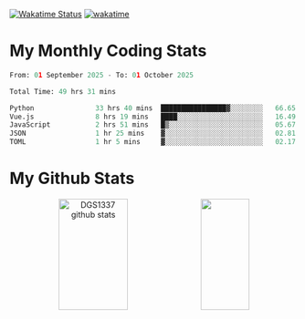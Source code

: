 [![Wakatime Status](https://github.com/noopurphalak/noopurphalak/workflows/wakatime-status-update/badge.svg)](https://github.com/noopurphalak/noopurphalak/actions/workflows/main.yml)
[![wakatime](https://wakatime.com/badge/user/80ace140-ef40-4fdd-b8ed-f3be3d2e1aea.svg)](https://wakatime.com/@80ace140-ef40-4fdd-b8ed-f3be3d2e1aea)

# My Monthly Coding Stats

<!--START_SECTION:waka-->

```python
From: 01 September 2025 - To: 01 October 2025

Total Time: 49 hrs 31 mins

Python               33 hrs 40 mins  ████████████████▓░░░░░░░░   66.65 %
Vue.js               8 hrs 19 mins   ████░░░░░░░░░░░░░░░░░░░░░   16.49 %
JavaScript           2 hrs 51 mins   █▒░░░░░░░░░░░░░░░░░░░░░░░   05.67 %
JSON                 1 hr 25 mins    ▓░░░░░░░░░░░░░░░░░░░░░░░░   02.81 %
TOML                 1 hr 5 mins     ▓░░░░░░░░░░░░░░░░░░░░░░░░   02.17 %
```

<!--END_SECTION:waka-->

# My Github Stats
<div style="text-align: center;">
  <img width="49%" height="195px" src="https://github-readme-stats-sigma-five.vercel.app/api?username=noopurphalak&show_icons=true&count_private=true&hide_border=true&title_color=00FFFF&icon_color=00FFFF&text_color=00FFFF&bg_color=0d1117" alt="DGS1337 github stats" />
  <img width="41%" height="195px" src="https://github-readme-stats-sigma-five.vercel.app/api/top-langs/?username=noopurphalak&layout=compact&hide_border=true&title_color=00FFFF&text_color=00FFFF&bg_color=0d1117" />
</div>
